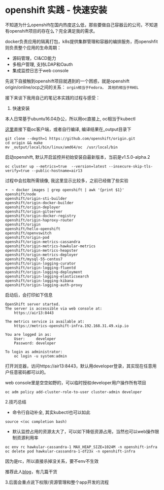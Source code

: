 # openshift 实践 - 快速安装

不知道为什么openshift在国内热度这么低，那些要做自己容器云的公司，不知道有openshift项目的存在么？完全满足我的需求。

docker负责应用的隔离打包，k8s提供集群管理和容器的编排服务，而openshfit则负责整个应用的生命周期：

* 源码管理，CI&CD能力
* 多租户管理, 支持LDAP和Oauth
* 集成监控日志于web console

先说下自接触到openshift项目就遇到的一个困惑，就是openshift origin/online/ocp之间的关系： ```orgin相当于Fedora， 其他的相当于RHEL```

接下来谈下我用自己的笔记本实践的过程与感受：

1. 快速安装

  本人日常基于ubuntu16.04办公，所以用oc直接上, oc相当于kubectl

  [这里](https://github.com/openshift/origin/releases)直接下载oc客户端，或者自行编译, 编译结果在_output目录下
  ```
  git clone --depth=1 https://github.com/openshift/origin.git
  cd origin && make
  mv _output/local/bin/linux/amd64/oc  /usr/local/bin

  ```
  启动openshift, 默认开启监控并初始安装自最新版本，当前是v1.5.0-alpha.2
  ```
  oc cluster up --metrics=true  --version=latest --insecure-skip-tls-verify=true --public-hostname=air13
  ```

  过程中会拉取所需镜像, 我这里显示比较多，之前已经做了些实验
  ```
  ➜  ~ docker images | grep openshift | awk '{print $1}'
  openshift/node
  openshift/origin-sti-builder
  openshift/origin-docker-builder
  openshift/origin-deployer
  openshift/origin-gitserver
  openshift/origin-docker-registry
  openshift/origin-haproxy-router
  openshift/origin
  openshift/hello-openshift
  openshift/openvswitch
  openshift/origin-pod
  openshift/origin-metrics-cassandra
  openshift/origin-metrics-hawkular-metrics
  openshift/origin-metrics-heapster
  openshift/origin-metrics-deployer
  openshift/mysql-55-centos7
  openshift/origin-logging-curator
  openshift/origin-logging-fluentd
  openshift/origin-logging-deployment
  openshift/origin-logging-elasticsearch
  openshift/origin-logging-kibana
  openshift/origin-logging-auth-proxy
  ```
  启动后，会打印如下信息

  ```
  OpenShift server started.
  The server is accessible via web console at:
      https://air13:8443

  The metrics service is available at:
      https://metrics-openshift-infra.192.168.31.49.xip.io

  You are logged in as:
      User:     developer
      Password: developer

  To login as administrator:
      oc login -u system:admin
  ```

  打开浏览器，访问https://air13:8443，默认用developer登录，其实现在任意用户任意密码都可以的。

  web console里是空空如野的，可以临时授权developer用户操作所有项目
  ```
  oc adm policy add-cluster-role-to-user cluster-admin developer
  ```


2.技巧总结

  * 命令行自动补全, 其实kubectl也可以如此

  ``source <(oc completion bash)``

  * 默认监控占用的资源太大了，可以如下降低资源占用，当然也可以web操作限制资源利用率
  ```
  oc env rc hawkular-cassandra-1 MAX_HEAP_SIZE=1024M -n openshift-infra
  oc delete pod hawkular-cassandra-1-df23x -n openshift-infra
  ```
  因为是rc，所以直接杀掉没关系，要不env不生效

推荐此人[blog](http://guifreelife.com/)，有几篇干货


3.后面会重点说下权限/资源管理和整个app开发的流程
